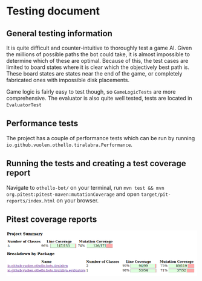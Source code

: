 # Testing document

## General testing information

It is quite difficult and counter-intuitive to thoroughly test a game AI. Given the millions of possible paths the bot could take, it is almost impossible to determine which of these are optimal. Because of this, the test cases are limited to board states where it is clear which the objectively best path is. These board states are states near the end of the game, or completely fabricated ones with impossible disk placements.

Game logic is fairly easy to test though, so `GameLogicTests` are more comprehensive. The evaluator is also quite well tested, tests are located in `EvaluatorTest`

## Performance tests

The project has a couple of performance tests which can be run by running `io.github.vuolen.othello.tiralabra.Performance`.

## Running the tests and creating a test coverage report

Navigate to `othello-bot/` on your terminal, run `mvn test && mvn org.pitest:pitest-maven:mutationCoverage` and open `target/pit-reports/index.html` on your browser.

## Pitest coverage reports

![tiralabra coverage report](cov.png)
